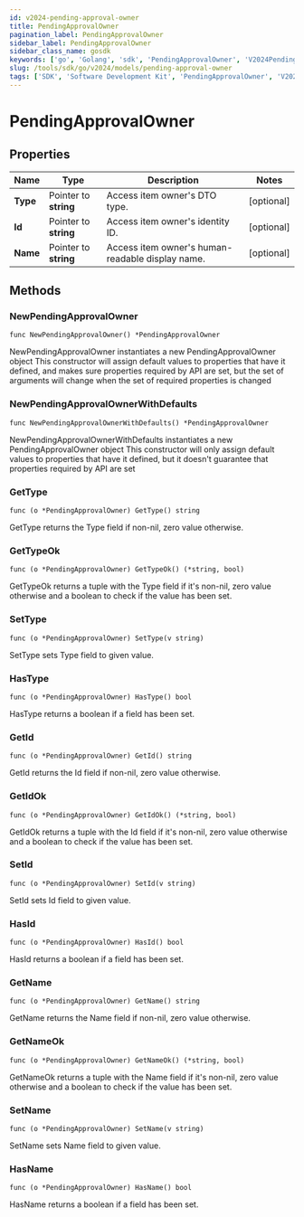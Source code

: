 ```yaml
---
id: v2024-pending-approval-owner
title: PendingApprovalOwner
pagination_label: PendingApprovalOwner
sidebar_label: PendingApprovalOwner
sidebar_class_name: gosdk
keywords: ['go', 'Golang', 'sdk', 'PendingApprovalOwner', 'V2024PendingApprovalOwner'] 
slug: /tools/sdk/go/v2024/models/pending-approval-owner
tags: ['SDK', 'Software Development Kit', 'PendingApprovalOwner', 'V2024PendingApprovalOwner']
---
```


# PendingApprovalOwner

## Properties

Name | Type | Description | Notes
------------ | ------------- | ------------- | -------------
**Type** | Pointer to **string** | Access item owner&#39;s DTO type. | [optional] 
**Id** | Pointer to **string** | Access item owner&#39;s identity ID. | [optional] 
**Name** | Pointer to **string** | Access item owner&#39;s human-readable display name. | [optional] 

## Methods

### NewPendingApprovalOwner

`func NewPendingApprovalOwner() *PendingApprovalOwner`

NewPendingApprovalOwner instantiates a new PendingApprovalOwner object
This constructor will assign default values to properties that have it defined,
and makes sure properties required by API are set, but the set of arguments
will change when the set of required properties is changed

### NewPendingApprovalOwnerWithDefaults

`func NewPendingApprovalOwnerWithDefaults() *PendingApprovalOwner`

NewPendingApprovalOwnerWithDefaults instantiates a new PendingApprovalOwner object
This constructor will only assign default values to properties that have it defined,
but it doesn't guarantee that properties required by API are set

### GetType

`func (o *PendingApprovalOwner) GetType() string`

GetType returns the Type field if non-nil, zero value otherwise.

### GetTypeOk

`func (o *PendingApprovalOwner) GetTypeOk() (*string, bool)`

GetTypeOk returns a tuple with the Type field if it's non-nil, zero value otherwise
and a boolean to check if the value has been set.

### SetType

`func (o *PendingApprovalOwner) SetType(v string)`

SetType sets Type field to given value.

### HasType

`func (o *PendingApprovalOwner) HasType() bool`

HasType returns a boolean if a field has been set.

### GetId

`func (o *PendingApprovalOwner) GetId() string`

GetId returns the Id field if non-nil, zero value otherwise.

### GetIdOk

`func (o *PendingApprovalOwner) GetIdOk() (*string, bool)`

GetIdOk returns a tuple with the Id field if it's non-nil, zero value otherwise
and a boolean to check if the value has been set.

### SetId

`func (o *PendingApprovalOwner) SetId(v string)`

SetId sets Id field to given value.

### HasId

`func (o *PendingApprovalOwner) HasId() bool`

HasId returns a boolean if a field has been set.

### GetName

`func (o *PendingApprovalOwner) GetName() string`

GetName returns the Name field if non-nil, zero value otherwise.

### GetNameOk

`func (o *PendingApprovalOwner) GetNameOk() (*string, bool)`

GetNameOk returns a tuple with the Name field if it's non-nil, zero value otherwise
and a boolean to check if the value has been set.

### SetName

`func (o *PendingApprovalOwner) SetName(v string)`

SetName sets Name field to given value.

### HasName

`func (o *PendingApprovalOwner) HasName() bool`

HasName returns a boolean if a field has been set.



